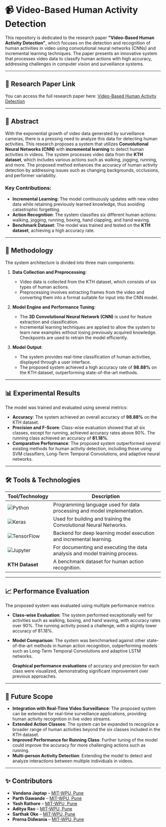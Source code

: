 # 📹 Video-Based Human Activity Detection

This repository is dedicated to the research paper **"Video-Based Human Activity Detection"**, which focuses on the detection and recognition of human activities in video using convolutional neural networks (CNNs) and incremental learning techniques. The paper presents an innovative system that processes video data to classify human actions with high accuracy, addressing challenges in computer vision and surveillance systems.

---

## 🔗 Research Paper Link

You can access the full research paper here: [Video-Based Human Activity Detection](https://ieeexplore.ieee.org/document/9847958)

---

## 📜 Abstract

With the exponential growth of video data generated by surveillance cameras, there is a pressing need to analyze this data for detecting human activities. This research proposes a system that utilizes **Convolutional Neural Networks (CNN)** with **incremental learning** to detect human activities in videos. The system processes video data from the **KTH dataset**, which includes various actions such as walking, jogging, running, and more. The proposed method enhances the accuracy of human activity detection by addressing issues such as changing backgrounds, occlusions, and performer variability.

### Key Contributions:
- **Incremental Learning**: The model continuously updates with new video data while retaining previously learned knowledge, thus avoiding catastrophic forgetting.
- **Action Recognition**: The system classifies six different human actions: walking, jogging, running, boxing, hand clapping, and hand waving.
- **Benchmark Dataset**: The model was trained and tested on the **KTH dataset**, achieving a high accuracy rate.

---

## 🧠 Methodology

The system architecture is divided into three main components:
1. **Data Collection and Preprocessing**:
   - Video data is collected from the KTH dataset, which consists of six types of human actions.
   - Preprocessing involves extracting frames from the video and converting them into a format suitable for input into the CNN model.
   
2. **Model Engine and Performance Tuning**:
   - The **3D Convolutional Neural Network (CNN)** is used for feature extraction and classification.
   - Incremental learning techniques are applied to allow the system to learn new examples without losing previously acquired knowledge. Checkpoints are used to retrain the model efficiently.
   
3. **Model Output**:
   - The system provides real-time classification of human activities, displayed through a user interface.
   - The proposed system achieved a high accuracy rate of **98.88%** on the KTH dataset, outperforming state-of-the-art methods.

---

## 📊 Experimental Results

The model was trained and evaluated using several metrics:
- **Accuracy**: The system achieved an overall accuracy of **98.88%** on the KTH dataset.
- **Precision and F-Score**: Class-wise evaluation showed that all six classes, except for running, achieved accuracy rates above 90%. The running class achieved an accuracy of **81.18%**.
- **Comparative Performance**: The proposed system outperformed several existing methods for human activity detection, including those using SVM classifiers, Long-Term Temporal Convolutions, and adaptive neural networks.

---

## 🛠️ Tools & Technologies

| Tool/Technology  | Description  |
| ---------------- | ------------ |
| ![Python](https://img.shields.io/badge/-Python-3776AB?logo=python&logoColor=white) | Programming language used for data processing and model implementation. |
| ![Keras](https://img.shields.io/badge/-Keras-D00000?logo=keras&logoColor=white) | Used for building and training the Convolutional Neural Networks. |
| ![TensorFlow](https://img.shields.io/badge/-TensorFlow-FF6F00?logo=tensorflow&logoColor=white) | Backend for deep learning model execution and incremental learning. |
| ![Jupyter](https://img.shields.io/badge/-Jupyter-orange?logo=jupyter&logoColor=white) | For documenting and executing the data analysis and model training process. |
| **KTH Dataset** | A benchmark dataset for human action recognition. |

---

## 📈 Performance Evaluation

The proposed system was evaluated using multiple performance metrics:
- **Class-wise Evaluation**: The system performed exceptionally well for activities such as walking, boxing, and hand waving, with accuracy rates over 90%. The running activity posed a challenge, with a slightly lower accuracy of 81.18%.
- **Model Comparison**: The system was benchmarked against other state-of-the-art methods in human action recognition, outperforming models such as Long-Term Temporal Convolutions and adaptive LSTM networks.
  
   **Graphical performance evaluations** of accuracy and precision for each class were visualized, demonstrating significant improvement over previous approaches.

---

## 🔮 Future Scope

- **Integration with Real-Time Video Surveillance**: The proposed system can be extended for real-time surveillance applications, providing human activity recognition in live video streams.
- **Extended Action Classes**: The system can be expanded to recognize a broader range of human activities beyond the six classes included in the KTH dataset.
- **Improved Performance for Running Class**: Further tuning of the model could improve the accuracy for more challenging actions such as running.
- **Multi-person Activity Detection**: Extending the model to detect and analyze interactions between multiple individuals in videos.

---

## ✨ Contributors

- **Vandana Japtap** – [MIT-WPU, Pune](mailto:vandana.jagtap@mitwpu.edu.in)
- **Parth Gawande** – [MIT-WPU, Pune](mailto:parthgawande2000@gmail.com)
- **Yash Rathore** – [MIT-WPU, Pune](mailto:yashrathore02061999@gmail.com)
- **Aditya Rao** – [MIT-WPU, Pune](mailto:aditya.rao1890@gmail.com)
- **Sarthak Oke** – [MIT-WPU, Pune](mailto:sarthakoke@gmail.com)
- **Prerna Didwania** – [MIT-WPU, Pune](mailto:prerna.didwania@gmail.com)


